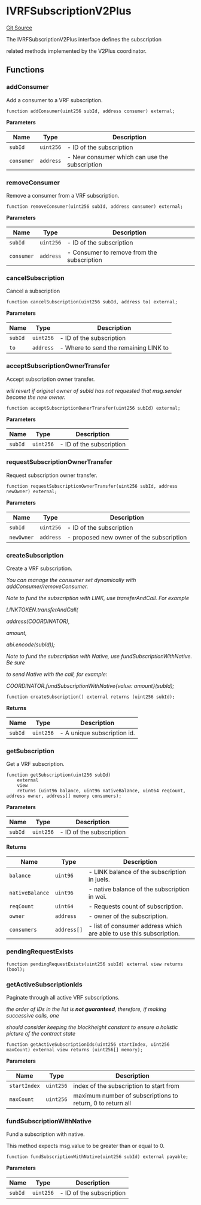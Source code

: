 # IVRFSubscriptionV2Plus
[Git Source](https://github.com//Team3dVidyaGames/InventoryContractV3_erc1155/blob/31e6a3daee14ffbd0b191978eeefd42265f32d78/src/contracts/flattened/flattened_ChainlinkConsumer.sol)

The IVRFSubscriptionV2Plus interface defines the subscription

related methods implemented by the V2Plus coordinator.


## Functions
### addConsumer

Add a consumer to a VRF subscription.


```solidity
function addConsumer(uint256 subId, address consumer) external;
```
**Parameters**

|Name|Type|Description|
|----|----|-----------|
|`subId`|`uint256`|- ID of the subscription|
|`consumer`|`address`|- New consumer which can use the subscription|


### removeConsumer

Remove a consumer from a VRF subscription.


```solidity
function removeConsumer(uint256 subId, address consumer) external;
```
**Parameters**

|Name|Type|Description|
|----|----|-----------|
|`subId`|`uint256`|- ID of the subscription|
|`consumer`|`address`|- Consumer to remove from the subscription|


### cancelSubscription

Cancel a subscription


```solidity
function cancelSubscription(uint256 subId, address to) external;
```
**Parameters**

|Name|Type|Description|
|----|----|-----------|
|`subId`|`uint256`|- ID of the subscription|
|`to`|`address`|- Where to send the remaining LINK to|


### acceptSubscriptionOwnerTransfer

Accept subscription owner transfer.

*will revert if original owner of subId has
not requested that msg.sender become the new owner.*


```solidity
function acceptSubscriptionOwnerTransfer(uint256 subId) external;
```
**Parameters**

|Name|Type|Description|
|----|----|-----------|
|`subId`|`uint256`|- ID of the subscription|


### requestSubscriptionOwnerTransfer

Request subscription owner transfer.


```solidity
function requestSubscriptionOwnerTransfer(uint256 subId, address newOwner) external;
```
**Parameters**

|Name|Type|Description|
|----|----|-----------|
|`subId`|`uint256`|- ID of the subscription|
|`newOwner`|`address`|- proposed new owner of the subscription|


### createSubscription

Create a VRF subscription.

*You can manage the consumer set dynamically with addConsumer/removeConsumer.*

*Note to fund the subscription with LINK, use transferAndCall. For example*

*LINKTOKEN.transferAndCall(*

*address(COORDINATOR),*

*amount,*

*abi.encode(subId));*

*Note to fund the subscription with Native, use fundSubscriptionWithNative. Be sure*

*to send Native with the call, for example:*

*COORDINATOR.fundSubscriptionWithNative{value: amount}(subId);*


```solidity
function createSubscription() external returns (uint256 subId);
```
**Returns**

|Name|Type|Description|
|----|----|-----------|
|`subId`|`uint256`|- A unique subscription id.|


### getSubscription

Get a VRF subscription.


```solidity
function getSubscription(uint256 subId)
    external
    view
    returns (uint96 balance, uint96 nativeBalance, uint64 reqCount, address owner, address[] memory consumers);
```
**Parameters**

|Name|Type|Description|
|----|----|-----------|
|`subId`|`uint256`|- ID of the subscription|

**Returns**

|Name|Type|Description|
|----|----|-----------|
|`balance`|`uint96`|- LINK balance of the subscription in juels.|
|`nativeBalance`|`uint96`|- native balance of the subscription in wei.|
|`reqCount`|`uint64`|- Requests count of subscription.|
|`owner`|`address`|- owner of the subscription.|
|`consumers`|`address[]`|- list of consumer address which are able to use this subscription.|


### pendingRequestExists


```solidity
function pendingRequestExists(uint256 subId) external view returns (bool);
```

### getActiveSubscriptionIds

Paginate through all active VRF subscriptions.

*the order of IDs in the list is **not guaranteed**, therefore, if making successive calls, one*

*should consider keeping the blockheight constant to ensure a holistic picture of the contract state*


```solidity
function getActiveSubscriptionIds(uint256 startIndex, uint256 maxCount) external view returns (uint256[] memory);
```
**Parameters**

|Name|Type|Description|
|----|----|-----------|
|`startIndex`|`uint256`|index of the subscription to start from|
|`maxCount`|`uint256`|maximum number of subscriptions to return, 0 to return all|


### fundSubscriptionWithNative

Fund a subscription with native.

This method expects msg.value to be greater than or equal to 0.


```solidity
function fundSubscriptionWithNative(uint256 subId) external payable;
```
**Parameters**

|Name|Type|Description|
|----|----|-----------|
|`subId`|`uint256`|- ID of the subscription|


